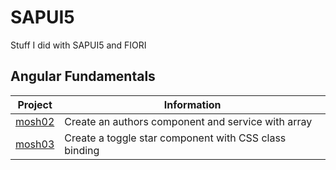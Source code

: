 # SAPUI5
Stuff I did with SAPUI5 and FIORI


## Angular Fundamentals
Project | Information
--- | ---
[mosh02](https://github.com/rdquintas/sapui5/tree/master/mosh02) | Create an authors component and service with array
[mosh03](https://github.com/rdquintas/sapui5/tree/master/mosh03) | Create a toggle star component with CSS class binding

